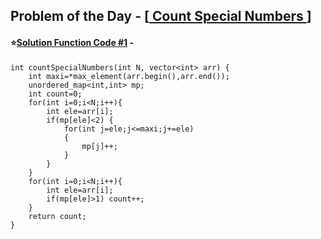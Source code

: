 ## Problem of the Day - [<a href="https://practice.geeksforgeeks.org/problems/3d49e4cce2820a813da02d1587c2dd9c542ce769/1"> Count Special Numbers </a>]


#### ⭐<ins>Solution Function Code #1</ins> -


    int countSpecialNumbers(int N, vector<int> arr) {
        int maxi=*max_element(arr.begin(),arr.end());
        unordered_map<int,int> mp;
        int count=0;
        for(int i=0;i<N;i++){
            int ele=arr[i];
            if(mp[ele]<2) {
                for(int j=ele;j<=maxi;j+=ele)
                {
                    mp[j]++;
                }
            }
        }        
        for(int i=0;i<N;i++){
            int ele=arr[i];
            if(mp[ele]>1) count++;
        }
        return count;
    }

